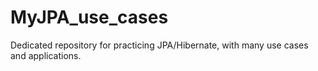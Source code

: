 # MyJPA_use_cases
Dedicated repository for practicing JPA/Hibernate, with many use cases and applications.
